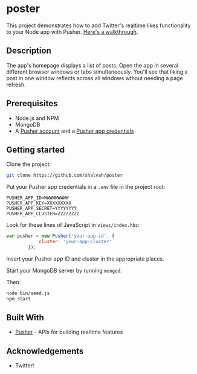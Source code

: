 # poster
This project demonstrates how to add Twitter's realtime likes functionality to your Node app with Pusher. [Here's a walkthrough](https://blog.pusher.com/build-twitters-realtime-likes-feature-node-js-pusher/).

## Description
The app's homepage displays a list of posts. Open the app in several different browser windows or tabs simultaneously. You'll see that liking a post in one window reflects across all windows wthout needing a page refresh.

## Prerequisites
- Node.js and NPM 
- MongoDB
- A [Pusher account](https://pusher.com/signup) and a [Pusher app credentials](http://dashboard.pusher.com/)

## Getting started
Clone the project:

```bash
git clone https://github.com/shalvah/poster
```

Put your Pusher app credentials in a `.env` file in the project root:
```
PUSHER_APP_ID=WWWWWWWWW
PUSHER_APP_KEY=XXXXXXXXX
PUSHER_APP_SECRET=YYYYYYYY
PUSHER_APP_CLUSTER=ZZZZZZZZ
```

Look for these lines of JavaScript in `views/index.hbs`:
```javascript
var pusher = new Pusher('your-app-id', {
            cluster: 'your-app-cluster'
        });
```
Insert your Pusher app ID and cluster in the appropriate places.

Start your MongoDB server by running `mongod`.

Then:

```bash
node bin/seed.js
npm start
```

## Built With

* [Pusher](https://pusher.com/) - APIs for building realtime features

## Acknowledgements

- Twitter!
